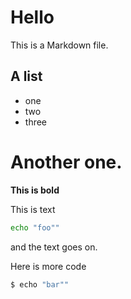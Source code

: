 # Hello

This is a Markdown file.

## A list

- one
-  two
- three

# Another one.
**This is bold**

This is text
```sh
echo "foo""
```
and the text goes on.

Here is more code

```sh
$ echo "bar""
```
